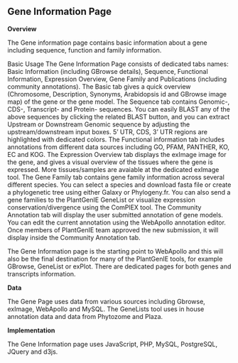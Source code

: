 ## Gene Information Page

**Overview**  


The Gene information page contains basic information about a gene including sequence, function and family information.

Basic Usage
The Gene Information Page consists of dedicated tabs names: Basic Information (including GBrowse details), Sequence, Functional Information, Expression Overview, Gene Family and Publications (including community annotations). The Basic tab gives a quick overview (Chromosome, Description, Synonyms, Arabidopsis id and GBrowse image map) of the gene or the gene model. The Sequence tab contains Genomic-, CDS-, Transcript- and Protein- sequences. You can easily BLAST any of the above sequences by clicking the related BLAST button, and you can extract Upstream or Downstream Genomic sequence by adjusting the upstream/downstream input boxes. 5’ UTR, CDS, 3’ UTR regions are highlighted with dedicated colors. The Functional information tab includes annotations from different data sources including GO, PFAM, PANTHER, KO, EC and KOG. The Expression Overview tab displays the exImage image for the gene, and gives a visual overview of the tissues where the gene is expressed. More tissues/samples are avaiable at the dedicated exImage tool. The Gene Family tab contains gene family information across several different species. You can select a species and download fasta file or create a phylogenetic tree using either Galaxy or Phylogeny.fr. You can also send a gene families to the PlantGenIE GeneList or visualize expression conservation/divergence using the ComPlEX tool. The Community Annotation tab will display the user submitted annotation of gene models. You can edit the current annotation using the WebApollo annotation editor. Once members of PlantGenIE team approved the new submission, it will display inside the Community Annotation tab.

The Gene Information page is the starting point to WebApollo and this will also be the final destination for many of the PlantGenIE tools, for example GBrowse, GeneList or exPlot. There are dedicated pages for both genes and transcripts information.

**Data**  


The Gene Page uses data from various sources including Gbrowse, exImage, WebApollo and MySQL. The GeneLists tool uses in house annotation data and data from Phytozome and Plaza.

**Implementation**  


The Gene Information page uses JavaScript, PHP, MySQL, PostgreSQL, JQuery and d3js.
